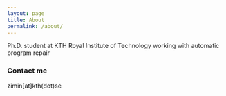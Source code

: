 ```yaml
---
layout: page
title: About
permalink: /about/
---
```


Ph.D. student at KTH Royal Institute of Technology working with automatic program repair

### Contact me

zimin[at]kth(dot)se
